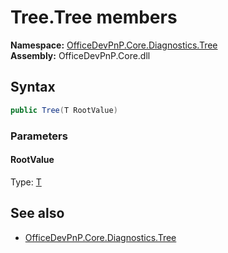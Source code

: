 # Tree.Tree members 
**Namespace:** [OfficeDevPnP.Core.Diagnostics.Tree](OfficeDevPnP.Core.Diagnostics.Tree.md)  
**Assembly:** OfficeDevPnP.Core.dll  
## Syntax
```C#
public Tree(T RootValue)
```
### Parameters
#### RootValue
Type: [T](T.md) 
#### 
## See also
- [OfficeDevPnP.Core.Diagnostics.Tree](OfficeDevPnP.Core.Diagnostics.Tree.md)
